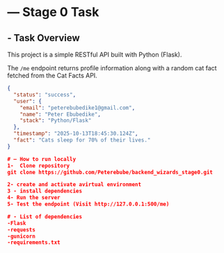# — Stage 0 Task

## - Task Overview
This project is a simple RESTful API built with Python (Flask).

The `/me` endpoint returns profile information along with a random cat fact fetched from the Cat Facts API.


```json
{
  "status": "success",
  "user": {
    "email": "peterebubedike1@gmail.com",
    "name": "Peter Ebubedike",
    "stack": "Python/Flask"
  },
  "timestamp": "2025-10-13T18:45:30.124Z",
  "fact": "Cats sleep for 70% of their lives."
}

# — How to run locally
1-  Clone repository
git clone https://github.com/Peterebube/backend_wizards_stage0.git

2- create and activate avirtual environment
3 - install dependencies
4- Run the server 
5- Test the endpoint (Visit http://127.0.0.1:500/me)

# - List of dependencies
-Flask
-requests
-gunicorn
-requirements.txt
